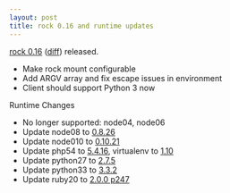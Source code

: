 ```yaml
---
layout: post
title: rock 0.16 and runtime updates
---
```


[rock 0.16][pypi] ([diff][diff]) released.

 - Make rock mount configurable
 - Add ARGV array and fix escape issues in environment
 - Client should support Python 3 now

Runtime Changes

 - No longer supported: node04, node06
 - Update node08 to [0.8.26][node08]
 - Update node010 to [0.10.21][node010]
 - Update php54 to [5.4.16][php54], virtualenv to [1.10][python27-virtualenv]
 - Update python27 to [2.7.5][python27]
 - Update python33 to [3.3.2][python33]
 - Update ruby20 to [2.0.0 p247][ruby20]

[diff]: https://github.com/rockstack/rock/compare/0.15.0...0.16.0
[node08]: https://raw.github.com/joyent/node/v0.8.26/ChangeLog
[node010]: https://raw.github.com/joyent/node/v0.10.21/ChangeLog
[php54]: http://www.php.net/ChangeLog-5.php#5.4.11
[pypi]: http://pypi.python.org/pypi/rock/0.16.0
[python27-virtualenv]: https://raw.github.com/pypa/virtualenv/1.10/docs/news.rst
[python27]: http://www.python.org/getit/releases/2.7.5/
[python33]: http://www.python.org/getit/releases/3.3.2/
[ruby20]: https://www.ruby-lang.org/en/news/2013/06/27/ruby-2-0-0-p247-is-released/
